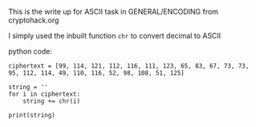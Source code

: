 
This is the write up for ASCII task in GENERAL/ENCODING from cryptohack.org

I simply used the inbuilt function ```chr``` to convert decimal to ASCII

python code:
```
ciphertext = [99, 114, 121, 112, 116, 111, 123, 65, 83, 67, 73, 73, 95, 112, 114, 49, 110, 116, 52, 98, 108, 51, 125]

string = ''
for i in ciphertext:
    string += chr(i)

print(string)
```
